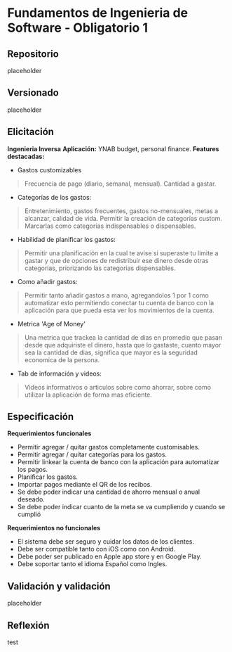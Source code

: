 
# Fundamentos de Ingenieria de Software - Obligatorio 1

## Repositorio

placeholder

## Versionado

placeholder

## Elicitación

**Ingenieria Inversa**
**Aplicación:** YNAB budget, personal finance.
**Features destacadas:**

- Gastos customizables
>Frecuencia de pago (diario, semanal, mensual).
>Cantidad a gastar.

- Categorías de los gastos:
>Entretenimiento, gastos frecuentes, gastos no-mensuales, metas a alcanzar, calidad de vida.
>Permitir la creación de categorías custom.
>Marcarlas como categorías indispensables o dispensables.

- Habilidad de planificar los gastos:
>Permitir una planificación en la cual te avise si superaste tu limite a gastar y que de opciones de redistribuir ese dinero desde otras categorias, priorizando las categorias dispensables.

- Como añadir gastos:
>Permitir tanto añadir gastos a mano, agregandolos 1 por 1 como automatizar esto permitiendo conectar tu cuenta de banco con la aplicación para que pueda esta ver los movimientos de la cuenta.

- Metrica 'Age of Money' 
>Una metrica que trackea la cantidad de dias en promedio que pasan desde que adquiriste el dinero, hasta que lo gastaste, cuanto mayor sea la cantidad de dias, significa que mayor es la seguridad economica de la persona.

- Tab de información y videos:
>Videos informativos o articulos sobre como ahorrar, sobre como utilizar la aplicación de forma mas eficiente.

## Especificación

**Requerimientos funcionales**

- Permitir agregar / quitar gastos completamente customisables.
- Permitir agregar / quitar categorías para los gastos.
- Permitir linkear la cuenta de banco con la aplicación para automatizar los pagos.
- Planificar los gastos.
- Importar pagos mediante el QR de los recibos.
- Se debe poder indicar una cantidad de ahorro mensual o anual deseado.
- Se debe poder indicar cuanto de la meta se va cumpliendo y cuando se cumplió

**Requerimientos no funcionales**
- El sistema debe ser seguro y cuidar los datos de los clientes.
- Debe ser compatible tanto con iOS como con Android.
- Debe poder ser publicado en Apple app store y en Google Play.
- Debe soportar tanto el idioma Español como Ingles.

## Validación y  validación

placeholder

## Reflexión

test
